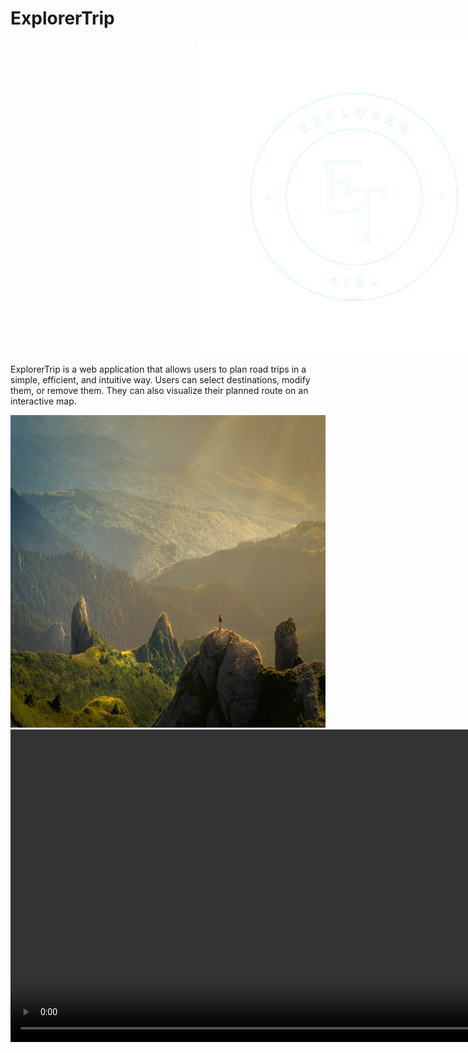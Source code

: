 # ExplorerTrip



 
  <img src="./public/appLogo.png" alt="Application logo" style="margin-left:300px">




ExplorerTrip is a web application that allows users to plan road trips in a simple, efficient, and intuitive way. Users can select destinations, modify them, or remove them. They can also visualize their planned route on an interactive map.


<img src="./public/verdantLandScapePicture.jpg" alt="verdantLandScapePicture" height="500px">

<video src="./public/demo.mp4" alt="applicationVideoDemo" height="500px">

## Features

- Create a new road trip by providing a name and departure date.
- Add destinations one by one, specifying their name and duration of stay.
- Modify or delete chosen destinations.
- Visualize the planned route on an interactive map.

## Tools and Technologies

- Figma: For designing and prototyping.
- GitLab: For project management using Kanban boards, user stories, and issues.
- Git and GitLab: For version control and code storage.
- Docker: For containerization.
- npm and Node.js: For package management and backend runtime environment.
- React.js: For building the frontend user interface.
- TypeScript: For static type-checking.

## Usage

1. Clone the repository to your local machine.
2. Navigate to the project directory.
3. Run `npm install` to install dependencies.
4. Run `npm start` to start the development server.
5. Open http://localhost:3000 in your browser to view the application.

## Docker Setup

1. Make sure Docker is installed on your machine.
2. Run `docker-compose up --build` to build and start the Docker containers.
3. Open http://localhost:3000 in your browser to view the application.

## Available Scripts

In the project directory, you can run:

### `npm start`

Runs the app in the development mode.
Open [http://localhost:3000](http://localhost:3000) to view it in the browser.
The page will reload if you make edits.
You will also see any lint errors in the console.

### `npm test`

Launches the test runner in the interactive watch mode.
See the section about [running tests](https://facebook.github.io/create-react-app/docs/running-tests) for more information.

### `npm run build`

Builds the app for production to the `build` folder.
It correctly bundles React in production mode and optimizes the build for the best performance.
The build is minified and the filenames include the hashes.
Your app is ready to be deployed!
See the section about [deployment](https://facebook.github.io/create-react-app/docs/deployment) for more information.

### `npm run eject`

**Note: this is a one-way operation. Once you `eject`, you can’t go back!**

If you aren’t satisfied with the build tool and configuration choices, you can eject at any time. This command will remove the single build dependency from your project.
Instead, it will copy all the configuration files and the transitive dependencies (webpack, Babel, ESLint, etc) right into your project so you have full control over them. All of the commands except `eject` will still work, but they will point to the copied scripts so you can tweak them. At this point you’re on your own.
You don’t have to ever use `eject`. The curated feature set is suitable for small and middle deployments, and you shouldn’t feel obligated to use this feature. However, we understand that this tool wouldn’t be useful if you couldn’t customize it when you are ready for it.

## License

This project is licensed under the MIT License - see the [LICENSE](LICENSE) file for details.
